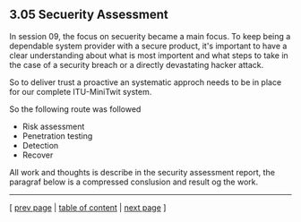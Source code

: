 ## 3.05 Secuerity Assessment

In session 09, the focus on secuerity became a main focus. To keep being a dependable system provider with a secure product, it's important to have a clear understanding about what is most importent and what steps to take in the case of a security breach or a directly devastating hacker attack.

So to deliver trust a proactive an systematic approch needs to be in place for our complete ITU-MiniTwit system.

So the following route was followed
- Risk assessment
- Penetration testing
- Detection
- Recover

All work and thoughts is describe in the security assessment report, the paragraf below is a compressed conslusion and result og the work.



---
[ [prev page](../chapters/304_monitoring_and_logging.md) | [table of content](../table_of_content.md) | [next page](../chapters/306_scaling_and_load_balancing.md) ]
